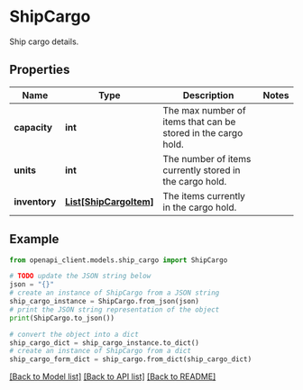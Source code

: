 # ShipCargo

Ship cargo details.

## Properties

Name | Type | Description | Notes
------------ | ------------- | ------------- | -------------
**capacity** | **int** | The max number of items that can be stored in the cargo hold. | 
**units** | **int** | The number of items currently stored in the cargo hold. | 
**inventory** | [**List[ShipCargoItem]**](ShipCargoItem.md) | The items currently in the cargo hold. | 

## Example

```python
from openapi_client.models.ship_cargo import ShipCargo

# TODO update the JSON string below
json = "{}"
# create an instance of ShipCargo from a JSON string
ship_cargo_instance = ShipCargo.from_json(json)
# print the JSON string representation of the object
print(ShipCargo.to_json())

# convert the object into a dict
ship_cargo_dict = ship_cargo_instance.to_dict()
# create an instance of ShipCargo from a dict
ship_cargo_form_dict = ship_cargo.from_dict(ship_cargo_dict)
```
[[Back to Model list]](../README.md#documentation-for-models) [[Back to API list]](../README.md#documentation-for-api-endpoints) [[Back to README]](../README.md)


